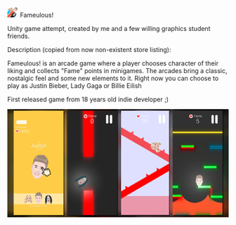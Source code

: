 <img src="https://raw.githubusercontent.com/dorian-strawberrypie/cv-monorepo/main/2018_famulous-unitygame/icon.jpg" width="25" height="25" /> Fameulous!

Unity game attempt, created by me and a few willing graphics student friends.

Description (copied from now non-existent store listing):

Fameulous! is an arcade game where a player chooses character of their liking and collects "Fame" points in minigames. The arcades bring a classic, nostalgic feel and some new elements to it.
Right now you can choose to play as Justin Bieber, Lady Gaga or Billie Eilish

First released game from 18 years old indie developer ;)


![alt text](https://github.com/dorian-strawberrypie/cv-monorepo/blob/main/2018_famulous-unitygame/feature_banner.png)
